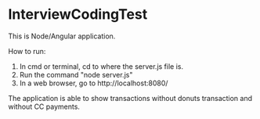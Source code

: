 # InterviewCodingTest

This is Node/Angular application. 

How to run:
1. In cmd or terminal, cd to where the server.js file is.
2. Run the command "node server.js"
3. In a web browser, go to http://localhost:8080/

The application is able to show transactions without donuts transaction and without CC payments. 